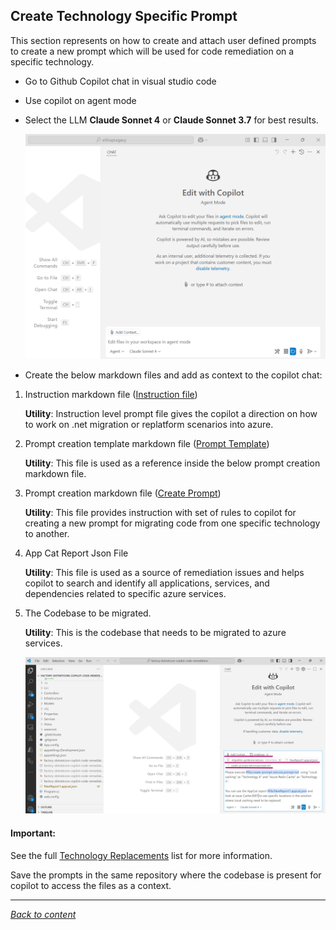 ﻿## Create Technology Specific Prompt

This section represents on how to create and attach user defined prompts to create a new prompt which will be used for code remediation on a specific technology.

- Go to Github Copilot chat in visual studio code
- Use copilot on agent mode
- Select the LLM **Claude Sonnet 4** or **Claude Sonnet 3.7** for best results.

  ![Agent](../images/agent.png)

- Create the below markdown files and add as context to the copilot chat:

1. Instruction markdown file ([Instruction file](../prompts/migration-guidance.netcore.instructions.md))

	**Utility**: Instruction level prompt file gives the copilot a direction on how to work on .net migration or replatform scenarios into azure.

2. Prompt creation template markdown file ([Prompt Template](../prompts/PROMPT_TEMPLATE.md))

	**Utility**: This file is used as a reference inside the below prompt creation markdown file.

3. Prompt creation markdown file ([Create Prompt](../prompts/create-prompt.netcore.prompt.md))

	**Utility**: This file provides instruction with set of rules to copilot for creating a new prompt for migrating code from one specific technology to another.

4. App Cat Report Json File

	**Utility**: This file is used as a source of remediation issues and helps copilot to search and identify all applications, services, and dependencies related to specific azure services.

5. The Codebase to be migrated.

	**Utility**: This is the codebase that needs to be migrated to azure services.

   ![File and LLM Selection](../images/fileselection.png)


#### Important:

See the full [Technology Replacements](../prompts/technology-replacements.md) list for more information.

Save the prompts in the same repository where the codebase is present for copilot to access the files as a context.

---

[*Back to content*](README.md)